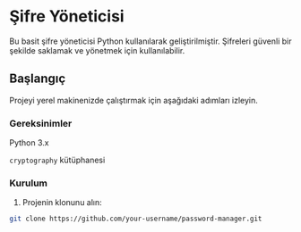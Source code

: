 # Şifre Yöneticisi
Bu basit şifre yöneticisi Python kullanılarak geliştirilmiştir. Şifreleri güvenli bir şekilde saklamak ve yönetmek için kullanılabilir.

## Başlangıç
Projeyi yerel makinenizde çalıştırmak için aşağıdaki adımları izleyin.

### Gereksinimler
Python 3.x 

`cryptography` kütüphanesi
### Kurulum
1. Projenin klonunu alın:

```bash
git clone https://github.com/your-username/password-manager.git
